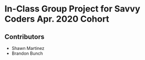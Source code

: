 # In-Class Group Project for Savvy Coders Apr. 2020 Cohort

## Contributors

- Shawn Martinez
- Brandon Bunch

